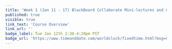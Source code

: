 ```yaml
---
title: 'Week 1 (Jan 11 - 17) BlackBoard Collaborate Mini-lectures and Activities'
published: true
visible: true
link_text: 'Course Overview'
link_url: ''
badge_label: Tue Jan 12th 2:30-4:20pm PST
badge_url: 'https://www.timeanddate.com/worldclock/fixedtime.html?msg=CMPT-363+Course+Overview&iso=20210112T1430&p1=256&ah=1&am=50'
---
```

